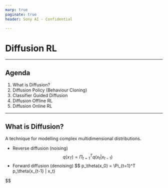 ```yaml
---
marp: true
paginate: true
header: Sony AI - Confidential

---
```


# Diffusion RL

---

## Agenda

1. What is Diffusion?
2. Diffusion Policy (Behaviour Cloning)
3. Classifier Guided Diffusion
4. Diffusion Offline RL
5. Diffusion Online RL

---

## What is Diffusion?

A technique for modelling complex multidimensional distributions.

- Reverse diffusion (noising)
$$
  q(x_T) = \Pi_{t=1}^T q(x_t | x_{t-1})
$$
- Forward diffusion (denoising)
$$
  p_\theta(x_0) = \Pi_{t=1}^T p_\theta(x_{t-1} | x_t)

$$

